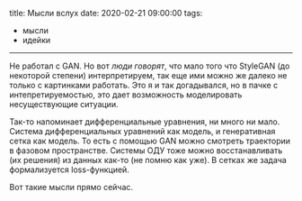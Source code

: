 title: Мысли вслух
date: 2020-02-21 09:00:00
tags:
- мысли
- идейки

---

Не работал с GAN. Но вот *люди говорят*, что мало того что StyleGAN (до некоторой степени) интерпретируем, так еще ими можно же далеко не только с картинками работать. Это я и так догадывался, но в пачке с интепретируемостью, это дает возможность моделировать несуществующие ситуации. 

Так-то напоминает дифференциальные уравнения, ни много ни мало. Система дифференциальных уравнений как модель, и генеративная сетка как модель. То есть с помощью GAN можно смотреть траектории в фазовом пространстве. Системы ОДУ тоже можно восстанавливать (их решения) из данных как-то (не помню как уже). В сетках же задача формализуется loss-функцией.

Вот такие мысли прямо сейчас.
